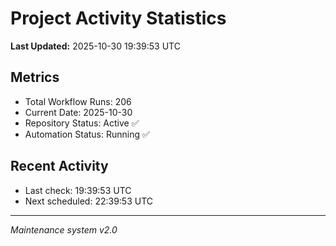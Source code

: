 # Project Activity Statistics

**Last Updated:** 2025-10-30 19:39:53 UTC

## Metrics
- Total Workflow Runs: 206
- Current Date: 2025-10-30
- Repository Status: Active ✅
- Automation Status: Running ✅

## Recent Activity
- Last check: 19:39:53 UTC
- Next scheduled: 22:39:53 UTC

---
*Maintenance system v2.0*
